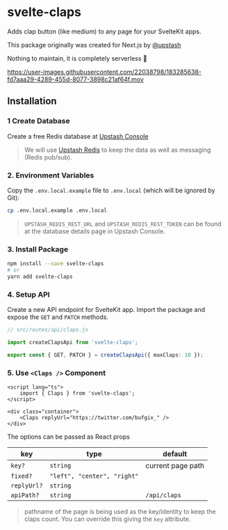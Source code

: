 # svelte-claps

Adds clap button (like medium) to any page for your SvelteKit apps.

This package originally was created for Next.js by [@upstash](https://github.com/upstash/claps)

Nothing to maintain, it is completely serverless 💯




https://user-images.githubusercontent.com/22038798/183285638-fd7aaa29-4289-455d-8077-3898c21af64f.mov


## Installation

### 1 Create Database

Create a free Redis database at [Upstash Console](https://console.upstash.com)

> We will use [Upstash Redis](https://upstash.com) to keep the data as well as
> messaging (Redis pub/sub).

### 2. Environment Variables

Copy the `.env.local.example` file to `.env.local` (which will be ignored by
Git):

```bash
cp .env.local.example .env.local
```

> `UPSTASH_REDIS_REST_URL` and `UPSTASH_REDIS_REST_TOKEN` can be found at the
> database details page in Upstash Console.

### 3. Install Package

```bash
npm install --save svelte-claps
# or
yarn add svelte-claps
```

### 4. Setup API

Create a new API endpoint for SvelteKit app. Import the package and expose the
`GET` and `PATCH` methods.

```ts
// src/routes/api/claps.js

import createClapsApi from 'svelte-claps';

export const { GET, PATCH } = createClapsApi({ maxClaps: 10 });
```

### 5. Use `<Claps />` Component

```svelte
<script lang="ts">
	import { Claps } from 'svelte-claps';
</script>

<div class="container">
	<Claps replyUrl="https://twitter.com/bufgix_" />
</div>

```

The options can be passed as React props

| key           | type                        | default           |
| ------------- | --------------------------- |-------------------|
| `key?`        | `string`                    | current page path |
| `fixed?`      | `"left", "center", "right"` |                   |
| `replyUrl?`   | `string`                    |                   |
| `apiPath?`    | `string`                    | `/api/claps`      |

> pathname of the page is being used as the key/identity to keep the claps count. You
> can override this giving the `key` attribute.
